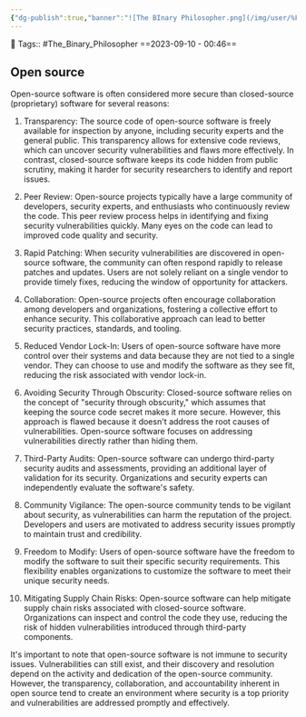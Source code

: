 ```yaml
---
{"dg-publish":true,"banner":"![The BInary Philosopher.png](/img/user/%F0%9F%9B%A2%EF%B8%8F%20Resources/%F0%9F%93%81%20Files/YouTube%20Thumbnails/The%20BInary%20Philosopher.png)","permalink":"/projects/you-tube/why-linux-better-than-windows/","dgPassFrontmatter":true,"noteIcon":"3","created":"2023-11-14T21:08:37.330+05:30","updated":"2024-01-13T12:31:21.861+05:30"}
---
```


🧶 Tags:: #The_Binary_Philosopher 
==2023-09-10 - 00:46==
## Open source
Open-source software is often considered more secure than closed-source (proprietary) software for several reasons:

1. Transparency: The source code of open-source software is freely available for inspection by anyone, including security experts and the general public. This transparency allows for extensive code reviews, which can uncover security vulnerabilities and flaws more effectively. In contrast, closed-source software keeps its code hidden from public scrutiny, making it harder for security researchers to identify and report issues.

2. Peer Review: Open-source projects typically have a large community of developers, security experts, and enthusiasts who continuously review the code. This peer review process helps in identifying and fixing security vulnerabilities quickly. Many eyes on the code can lead to improved code quality and security.

3. Rapid Patching: When security vulnerabilities are discovered in open-source software, the community can often respond rapidly to release patches and updates. Users are not solely reliant on a single vendor to provide timely fixes, reducing the window of opportunity for attackers.

4. Collaboration: Open-source projects often encourage collaboration among developers and organizations, fostering a collective effort to enhance security. This collaborative approach can lead to better security practices, standards, and tooling.

5. Reduced Vendor Lock-In: Users of open-source software have more control over their systems and data because they are not tied to a single vendor. They can choose to use and modify the software as they see fit, reducing the risk associated with vendor lock-in.

6. Avoiding Security Through Obscurity: Closed-source software relies on the concept of "security through obscurity," which assumes that keeping the source code secret makes it more secure. However, this approach is flawed because it doesn't address the root causes of vulnerabilities. Open-source software focuses on addressing vulnerabilities directly rather than hiding them.

7. Third-Party Audits: Open-source software can undergo third-party security audits and assessments, providing an additional layer of validation for its security. Organizations and security experts can independently evaluate the software's safety.

8. Community Vigilance: The open-source community tends to be vigilant about security, as vulnerabilities can harm the reputation of the project. Developers and users are motivated to address security issues promptly to maintain trust and credibility.

9. Freedom to Modify: Users of open-source software have the freedom to modify the software to suit their specific security requirements. This flexibility enables organizations to customize the software to meet their unique security needs.

10. Mitigating Supply Chain Risks: Open-source software can help mitigate supply chain risks associated with closed-source software. Organizations can inspect and control the code they use, reducing the risk of hidden vulnerabilities introduced through third-party components.

It's important to note that open-source software is not immune to security issues. Vulnerabilities can still exist, and their discovery and resolution depend on the activity and dedication of the open-source community. However, the transparency, collaboration, and accountability inherent in open source tend to create an environment where security is a top priority and vulnerabilities are addressed promptly and effectively.
